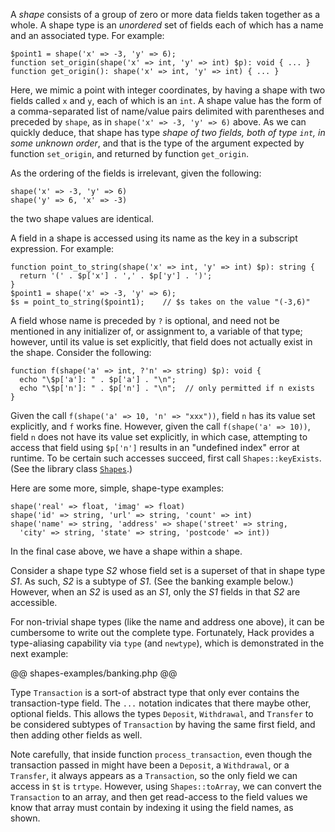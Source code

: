 A *shape* consists of a group of zero or more data fields taken together as a whole. A shape type is an *unordered* set of fields each
of which has a name and an associated type.  For example:

```Hack
$point1 = shape('x' => -3, 'y' => 6);
function set_origin(shape('x' => int, 'y' => int) $p): void { ... }
function get_origin(): shape('x' => int, 'y' => int) { ... }
```

Here, we mimic a point with integer coordinates, by having a shape with two fields called `x` and `y`, each of which is an `int`. A shape
value has the form of a comma-separated list of name/value pairs delimited with parentheses and preceded by `shape`, as in
`shape('x' => -3, 'y' => 6)` above.  As we can quickly deduce, that shape has type *shape of two fields, both of type `int`,
in some unknown order*, and that is the type of the argument expected by function `set_origin`, and returned by function `get_origin`.

As the ordering of the fields is irrelevant, given the following:

```Hack
shape('x' => -3, 'y' => 6)
shape('y' => 6, 'x' => -3)
```

the two shape values are identical.

A field in a shape is accessed using its name as the key in a subscript expression.  For example:

```Hack
function point_to_string(shape('x' => int, 'y' => int) $p): string {
  return '(' . $p['x'] . ',' . $p['y'] . ')';
}
$point1 = shape('x' => -3, 'y' => 6);
$s = point_to_string($point1);    // $s takes on the value "(-3,6)"
```

A field whose name is preceded by `?` is optional, and need not be mentioned in any initializer of, or assignment to, a variable of that type;
however, until its value is set explicitly, that field does not actually exist in the shape. Consider the following:

```Hack
function f(shape('a' => int, ?'n' => string) $p): void {
  echo "\$p['a']: " . $p['a'] . "\n";
  echo "\$p['n']: " . $p['n'] . "\n";  // only permitted if n exists
}
```

Given the call `f(shape('a' => 10, 'n' => "xxx"))`, field `n` has its value set explicitly, and `f` works fine. However, given the
call `f(shape('a' => 10))`, field `n` does not have its value set explicitly, in which case, attempting to access that field using `$p['n']`
results in an "undefined index" error at runtime. To be certain such accesses succeed, first call `Shapes::keyExists`. (See the library class
[`Shapes`](https://docs.hhvm.com/hack/shapes/functions).)

Here are some more, simple, shape-type examples:

```Hack
shape('real' => float, 'imag' => float)
shape('id' => string, 'url' => string, 'count' => int)
shape('name' => string, 'address' => shape('street' => string,
  'city' => string, 'state' => string, 'postcode' => int))
```

In the final case above, we have a shape within a shape.

Consider a shape type *S2* whose field set is a superset of that in shape type *S1*. As such, *S2* is a subtype of *S1*. (See the banking example
below.) However, when an *S2* is used as an *S1*, only the *S1* fields in that *S2* are accessible.

For non-trivial shape types (like the name and address one above), it can be cumbersome to write out the complete type. Fortunately, Hack provides
a type-aliasing capability via `type` (and `newtype`), which is demonstrated in the next example:

@@ shapes-examples/banking.php @@

Type `Transaction` is a sort-of abstract type that only ever contains the transaction-type field. The `...` notation indicates that there
maybe other, optional fields. This allows the types `Deposit`, `Withdrawal`, and `Transfer` to be considered subtypes of `Transaction` by having
the same first field, and then adding other fields as well.

Note carefully, that inside function `process_transaction`, even though the transaction passed in might have been a `Deposit`, a `Withdrawal`,
or a `Transfer`, it always appears as a `Transaction`, so the only field we can access in `$t` is `trtype`. However, using `Shapes::toArray`,
we can convert the `Transaction` to an array, and then get read-access to the field values we know that array must contain by indexing it using
the field names, as shown.
